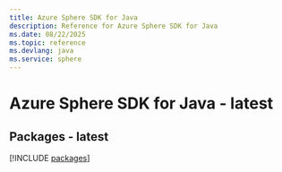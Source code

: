 ```yaml
---
title: Azure Sphere SDK for Java
description: Reference for Azure Sphere SDK for Java
ms.date: 08/22/2025
ms.topic: reference
ms.devlang: java
ms.service: sphere
---
```

# Azure Sphere SDK for Java - latest
## Packages - latest
[!INCLUDE [packages](sphere-index.md)]